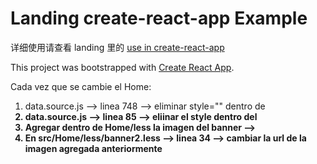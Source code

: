 # Landing create-react-app Example

详细使用请查看 landing 里的 [use in create-react-app](https://landing.ant.design/docs/use/create-react-app)

This project was bootstrapped with [Create React App](https://github.com/facebook/create-react-app).

Cada vez que se cambie el Home:
 1. data.source.js --> linea 748 --> eliminar style="" dentro de <b>
 2. data.source.js --> linea 85 --> eliinar el style dentro del <span>
 3. Agregar dentro de Home/less la imagen del banner --> 
 4. En src/Home/less/banner2.less --> linea 34 -->  cambiar la url de la imagen agregada anteriormente
